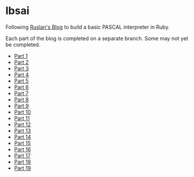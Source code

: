# lbsai

Following [Ruslan's Blog](https://ruslanspivak.com/lsbasi-part1/) to build a basic PASCAL interpreter in Ruby.

Each part of the blog is completed on a separate branch. Some may not yet be completed.

- [Part 1](https://github.com/ascopes/lbasi/tree/part-1)
- [Part 2](https://github.com/ascopes/lbasi/tree/part-2)
- [Part 3](https://github.com/ascopes/lbasi/tree/part-3)
- [Part 4](https://github.com/ascopes/lbasi/tree/part-4)
- [Part 5](https://github.com/ascopes/lbasi/tree/part-5)
- [Part 6](https://github.com/ascopes/lbasi/tree/part-6)
- [Part 7](https://github.com/ascopes/lbasi/tree/part-7)
- [Part 8](https://github.com/ascopes/lbasi/tree/part-8)
- [Part 9](https://github.com/ascopes/lbasi/tree/part-9)
- [Part 10](https://github.com/ascopes/lbasi/tree/part-10)
- [Part 11](https://github.com/ascopes/lbasi/tree/part-11)
- [Part 12](https://github.com/ascopes/lbasi/tree/part-12)
- [Part 13](https://github.com/ascopes/lbasi/tree/part-13)
- [Part 14](https://github.com/ascopes/lbasi/tree/part-14)
- [Part 15](https://github.com/ascopes/lbasi/tree/part-15)
- [Part 16](https://github.com/ascopes/lbasi/tree/part-16)
- [Part 17](https://github.com/ascopes/lbasi/tree/part-17)
- [Part 18](https://github.com/ascopes/lbasi/tree/part-18)
- [Part 19](https://github.com/ascopes/lbasi/tree/part-19)
